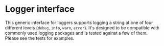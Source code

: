 # Logger interface

This generic interface for loggers supports logging a string at one of four different levels (`debug`, `info`, `warn`, `error`). It's designed to be compatible with commonly used logging packages and is tested against a few of them. Please see the tests for examples.